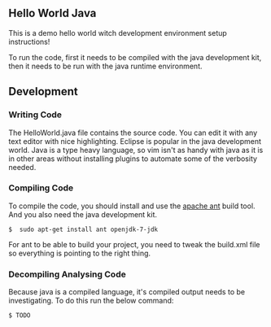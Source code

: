 ## Hello World Java

This is a demo hello world witch development environment setup instructions!  

To run the code, first it needs to be compiled with the java development kit, then it needs to be run with the java runtime environment.  

## Development

### Writing Code

The HelloWorld.java file contains the source code.  You can edit it with any text editor with nice highlighting.  Eclipse is popular in the java development world.  Java is a type heavy language, so vim isn't as handy with java as it is in other areas without installing plugins to automate some of the verbosity needed.  

### Compiling Code

To compile the code, you should install and use the [apache ant](http://www.tutorialspoint.com/ant/ant_environment.htm) build tool.  And you also need the java development kit.  
```
$  sudo apt-get install ant openjdk-7-jdk
```

For ant to be able to build your project, you need to tweak the build.xml file so everything is pointing to the right thing.  

### Decompiling Analysing Code

Because java is a compiled language, it's compiled output needs to be investigating.  To do this run the below command:

```
$ TODO
```


